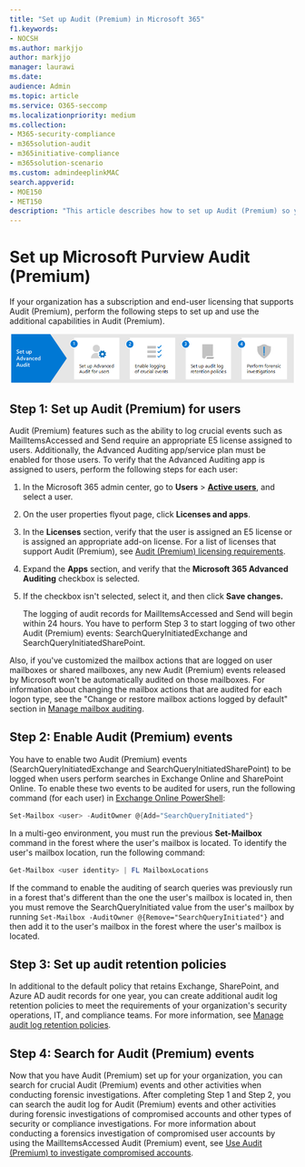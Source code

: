 ```yaml
---
title: "Set up Audit (Premium) in Microsoft 365"
f1.keywords:
- NOCSH
ms.author: markjjo
author: markjjo
manager: laurawi
ms.date: 
audience: Admin
ms.topic: article
ms.service: O365-seccomp
ms.localizationpriority: medium
ms.collection: 
- M365-security-compliance
- m365solution-audit
- m365initiative-compliance
- m365solution-scenario
ms.custom: admindeeplinkMAC
search.appverid: 
- MOE150
- MET150
description: "This article describes how to set up Audit (Premium) so you can perform forensic investigations when user accounts are compromised or to investigation other security-related incidents."
---
```


# Set up Microsoft Purview Audit (Premium)

If your organization has a subscription and end-user licensing that supports Audit (Premium), perform the following steps to set up and use the additional capabilities in Audit (Premium).

![Workflow to set up Audit (Premium).](../media/AdvancedAuditWorkflow.png)

## Step 1: Set up Audit (Premium) for users

Audit (Premium) features such as the ability to log crucial events such as MailItemsAccessed and Send require an appropriate E5 license assigned to users. Additionally, the Advanced Auditing app/service plan must be enabled for those users. To verify that the Advanced Auditing app is assigned to users, perform the following steps for each user:

1. In the Microsoft 365 admin center, go to **Users** > <a href="https://go.microsoft.com/fwlink/p/?linkid=834822" target="_blank">**Active users**</a>, and select a user.

2. On the user properties flyout page, click **Licenses and apps**.

3. In the **Licenses** section, verify that the user is assigned an E5 license or is assigned an appropriate add-on license. For a list of licenses that support Audit (Premium), see [Audit (Premium) licensing requirements](auditing-solutions-overview.md#audit-premium-1).

4. Expand the **Apps** section, and verify that the **Microsoft 365 Advanced Auditing** checkbox is selected.

5. If the checkbox isn't selected, select it, and then click **Save changes.**

   The logging of audit records for MailItemsAccessed and Send will begin within 24 hours. You have to perform Step 3 to start logging of two other Audit (Premium) events: SearchQueryInitiatedExchange and SearchQueryInitiatedSharePoint.

Also, if you've customized the mailbox actions that are logged on user mailboxes or shared mailboxes, any new Audit (Premium) events released by Microsoft won't be automatically audited on those mailboxes. For information about changing the mailbox actions that are audited for each logon type, see the "Change or restore mailbox actions logged by default" section in [Manage mailbox auditing](enable-mailbox-auditing.md#change-or-restore-mailbox-actions-logged-by-default).

## Step 2: Enable Audit (Premium) events

You have to enable two Audit (Premium) events (SearchQueryInitiatedExchange and SearchQueryInitiatedSharePoint) to be logged when users perform searches in Exchange Online and SharePoint Online. To enable these two events to be audited for users, run the following command (for each user) in [Exchange Online PowerShell](/powershell/exchange/connect-to-exchange-online-powershell):

```powershell
Set-Mailbox <user> -AuditOwner @{Add="SearchQueryInitiated"}
```

In a multi-geo environment, you must run the previous **Set-Mailbox** command in the forest where the user's mailbox is located. To identify the user's mailbox location, run the following command: 

```powershell
Get-Mailbox <user identity> | FL MailboxLocations
```

If the command to enable the auditing of search queries was previously run in a forest that's different than the one the user's mailbox is located in, then you must remove the SearchQueryInitiated value from the user's mailbox by running `Set-Mailbox -AuditOwner @{Remove="SearchQueryInitiated"}` and then add it to the user's mailbox in the forest where the user's mailbox is located.

## Step 3: Set up audit retention policies

In additional to the default policy that retains Exchange, SharePoint, and Azure AD audit records for one year, you can create additional audit log retention policies to meet the requirements of your organization's security operations, IT, and compliance teams. For more information, see [Manage audit log retention policies](audit-log-retention-policies.md).

## Step 4: Search for Audit (Premium) events

Now that you have Audit (Premium) set up for your organization, you can search for crucial Audit (Premium) events and other activities when conducting forensic investigations. After completing Step 1 and Step 2, you can search the audit log for Audit (Premium) events and other activities during forensic investigations of compromised accounts and other types of security or compliance investigations. For more information about conducting a forensics investigation of compromised user accounts by using the MailItemsAccessed Audit (Premium) event, see [Use Audit (Premium) to investigate compromised accounts](mailitemsaccessed-forensics-investigations.md).
